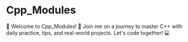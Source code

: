 # Cpp_Modules
🌟 Welcome to Cpp_Modules! 🚀 Join me on a journey to master C++ with daily practice, tips, and real-world projects. Let's code together! 💻
